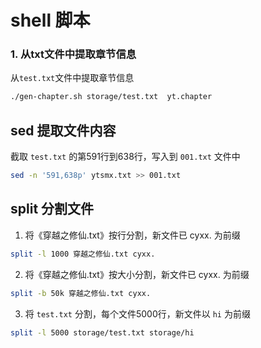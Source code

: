 # shell 脚本


### 1. 从txt文件中提取章节信息
从`test.txt`文件中提取章节信息
```bash
./gen-chapter.sh storage/test.txt  yt.chapter
```


## sed 提取文件内容
截取 `test.txt` 的第591行到638行，写入到 `001.txt` 文件中
```bash
sed -n '591,638p' ytsmx.txt >> 001.txt
```

## split 分割文件
1. 将《穿越之修仙.txt》按行分割，新文件已 cyxx. 为前缀
```bash
split -l 1000 穿越之修仙.txt cyxx.
```

2. 将《穿越之修仙.txt》按大小分割，新文件已 cyxx. 为前缀
```bash
split -b 50k 穿越之修仙.txt cyxx.
```

3. 将 `test.txt` 分割，每个文件5000行，新文件以 `hi` 为前缀
```bash
split -l 5000 storage/test.txt storage/hi
```